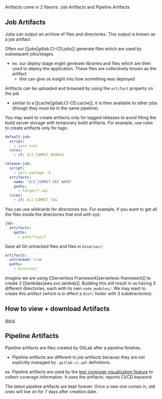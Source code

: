 
Artifacts come in 2 flavors: Job Artifacts and Pipeline Artifacts

## Job Artifacts
Jobs can output an archive of files and directories. This output is known as a job artifact.

Often our [[jobs|gitlab.CI-CD.jobs]] generate files which are used by subsequent jobs/stages.
- ex. our deploy stage might generate libraries and files which are then used to deploy the application. These files are collectively known as the artifact
    - this can give us insight into how something was deployed

Artifacts can be uploaded and browsed by using the `artifact` property on the job.
- similar to a [[cache|gitlab.CI-CD.cache]], it is then available to other jobs (though they must be in the same pipeline).

You may want to create artifacts only for tagged releases to avoid filling the build server storage with temporary build artifacts. For example, use rules to create artifacts only for tags:

```yml
default-job:
  script:
    - yarn test
  rules:
    - if: $CI_COMMIT_BRANCH

release-job:
  script:
    - yarn package -U
  artifacts:
    name: "$CI_COMMIT_REF_NAME"
    paths:
      - target/*.war
  rules:
    - if: $CI_COMMIT_TAG
```

You can use wildcards for directories too. For example, if you want to get all the files inside the directories that end with xyz:
```yml
job:
  artifacts:
    paths:
      - path/*xyz/*
```

Save all Git untracked files and files in `binaries/`:
```yml
artifacts:
  untracked: true
  paths:
    - binaries/
```

Imagine we are using [[Serverless Framework|serverless-framework]] to create 3 [[lambdas|aws.svc.lambda]]. Building this will result in us having 3 different directories, each with its own `node_modules/`. We may want to create this artifact (which is in effect a `dist/` folder with 3 subdirectories).

## How to view + download Artifacts
[docs](https://docs.gitlab.com/ee/ci/pipelines/job_artifacts.html#download-job-artifacts)

## Pipeline Artifacts
Pipeline artifacts are files created by GitLab after a pipeline finishes. 
- Pipeline artifacts are different to job artifacts because they are not explicitly managed by `.gitlab-ci.yml` definitions.

ex. Pipeline artifacts are used by the [test coverage visualization feature](https://docs.gitlab.com/ee/user/project/merge_requests/test_coverage_visualization.html) to collect coverage information. It uses the artifacts: reports CI/CD keyword.

The latest pipeline artifacts are kept forever. Once a new one comes in, old ones will live on for 7 days after creation date.
